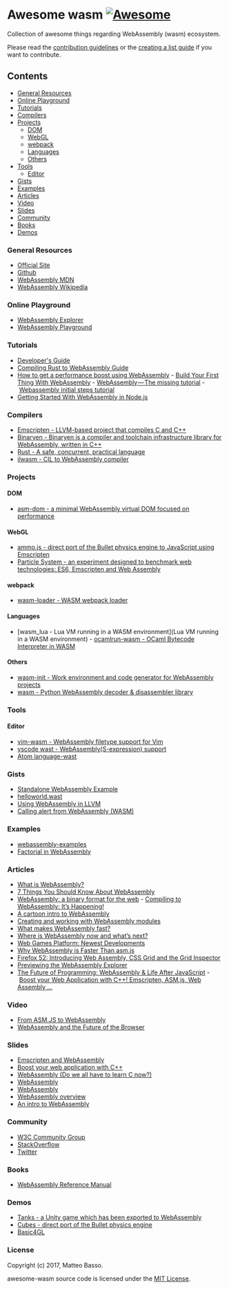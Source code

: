 # Awesome wasm [![Awesome](https://cdn.rawgit.com/sindresorhus/awesome/d7305f38d29fed78fa85652e3a63e154dd8e8829/media/badge.svg)](https://github.com/sindresorhus/awesome)

Collection of awesome things regarding WebAssembly (wasm) ecosystem.

Please read the [contribution guidelines](contributing.md) or the [creating a list guide](create-list.md) if you want to contribute.

## Contents

- [General Resources](#general-resources)
- [Online Playground](#online-playground)
- [Tutorials](#tutorials)
- [Compilers](#compilers)
- [Projects](#projects)
  - [DOM](#dom)
  - [WebGL](#webgl)
  - [webpack](#webpack)
  - [Languages](#languages)
  - [Others](#others)
- [Tools](#tools)
  - [Editor](#editor)
- [Gists](#gists)
- [Examples](#examples)
- [Articles](#articles)
- [Video](#video)
- [Slides](#slides)
- [Community](#community)
- [Books](#books)
- [Demos](#demos)

### General Resources
- [Official Site](http://webassembly.org/)
- [Github](https://github.com/webassembly)
- [WebAssembly MDN](https://developer.mozilla.org/en-US/docs/WebAssembly)
- [WebAssembly Wikipedia](https://en.wikipedia.org/wiki/WebAssembly)

### Online Playground
- [WebAssembly Explorer](https://mbebenita.github.io/WasmExplorer/)
- [WebAssembly Playground](http://ast.run/)

### Tutorials
- [Developer's Guide](http://webassembly.org/getting-started/developers-guide/)
- [Compiling Rust to WebAssembly Guide](https://hackernoon.com/compiling-rust-to-webassembly-guide-411066a69fde)
- [How to get a performance boost using WebAssembly](https://hackernoon.com/how-to-get-a-performance-boost-using-webassembly-8844ec6dd665)
- [Build Your First Thing With WebAssembly](http://cultureofdevelopment.com/blog/build-your-first-thing-with-web-assembly/)
- [WebAssembly — The missing tutorial](https://medium.com/@MadsSejersen/webassembly-the-missing-tutorial-95f8580b08ba)
- [Webassembly initial steps tutorial](https://tutorials.technology/tutorials/11-webassembly-initial-steps-tutorial.html)
- [Getting Started With WebAssembly in Node.js](http://thecodebarbarian.com/getting-started-with-webassembly-in-node.js.html)

### Compilers
- [Emscripten - LLVM-based project that compiles C and C++](http://kripken.github.io/emscripten-site/)
- [Binaryen - Binaryen is a compiler and toolchain infrastructure library for WebAssembly, written in C++](https://github.com/WebAssembly/binaryen)
- [Rust - A safe, concurrent, practical language](https://blog.rust-lang.org/2016/12/22/Rust-1.14.html)
- [ilwasm - CIL to WebAssembly compiler](https://github.com/kg/ilwasm)

### Projects

#### DOM
- [asm-dom - a minimal WebAssembly virtual DOM focused on performance](https://github.com/mbasso/asm-dom)

#### WebGL
- [ammo.js - direct port of the Bullet physics engine to JavaScript using Emscripten](https://github.com/kripken/ammo.js)
- [Particle System - an experiment designed to benchmark web technologies: ES6, Emscripten and Web Assembly](https://github.com/leefsmp/Particle-System)

#### webpack
- [wasm-loader - WASM webpack loader](https://github.com/ballercat/wasm-loader)

#### Languages
- [wasm_lua - Lua VM running in a WASM environment](Lua VM running in a WASM environment)
- [ocamlrun-wasm - OCaml Bytecode Interpreter in WASM](https://github.com/sebmarkbage/ocamlrun-wasm)

#### Others
- [wasm-init - Work environment and code generator for WebAssembly projects](https://github.com/shamadee/wasm-init)
- [wasm - Python WebAssembly decoder & disassembler library](https://github.com/athre0z/wasm)

### Tools

#### Editor
- [vim-wasm - WebAssembly filetype support for Vim](https://github.com/rhysd/vim-wasm)
- [vscode wast -
WebAssembly(S-expression) support](https://marketplace.visualstudio.com/items?itemName=ukyo.wast)
- [Atom language-wast](https://atom.io/packages/language-wast)

### Gists
- [Standalone WebAssembly Example](https://gist.github.com/kripken/59c67556dc03bb6d57052fedef1e61ab)
- [helloworld.wast](https://gist.github.com/icefox/e58d23e860a0b525e0044cac120f667b)
- [Using WebAssembly in LLVM](https://gist.github.com/yurydelendik/4eeff8248aeb14ce763e)
- [Calling alert from WebAssembly (WASM)](https://gist.github.com/cure53/f4581cee76d2445d8bd91f03d4fa7d3b)

### Examples
- [webassembly-examples](https://github.com/mdn/webassembly-examples)
- [Factorial in WebAssembly](http://www.hellorust.com/emscripten/wasm-fact/)

### Articles
- [What is WebAssembly?](https://medium.com/javascript-scene/what-is-webassembly-the-dawn-of-a-new-era-61256ec5a8f6)
- [7 Things You Should Know About WebAssembly](https://auth0.com/blog/7-things-you-should-know-about-web-assembly/)
- [WebAssembly: a binary format for the web](http://2ality.com/2015/06/web-assembly.html)
- [Compiling to WebAssembly: It’s Happening!](https://hacks.mozilla.org/2015/12/compiling-to-webassembly-its-happening/)
- [A cartoon intro to WebAssembly](https://hacks.mozilla.org/2017/02/a-cartoon-intro-to-webassembly/)
- [Creating and working with WebAssembly modules](https://hacks.mozilla.org/2017/02/creating-and-working-with-webassembly-modules/)
- [What makes WebAssembly fast?](https://hacks.mozilla.org/2017/02/what-makes-webassembly-fast/)
- [Where is WebAssembly now and what’s next?](https://hacks.mozilla.org/2017/02/where-is-webassembly-now-and-whats-next/)
- [Web Games Platform: Newest Developments](https://hacks.mozilla.org/2017/03/web-games-platform-newest-developments/)
- [Why WebAssembly is Faster Than asm.js](https://hacks.mozilla.org/2017/03/why-webassembly-is-faster-than-asm-js/)
- [Firefox 52: Introducing Web Assembly, CSS Grid and the Grid Inspector](https://hacks.mozilla.org/2017/03/firefox-52-introducing-web-assembly-css-grid-and-the-grid-inspector/)
- [Previewing the WebAssembly Explorer](https://hacks.mozilla.org/2017/03/previewing-the-webassembly-explorer/)
- [The Future of Programming: WebAssembly & Life After JavaScript](https://www.sitepoint.com/future-programming-webassembly-life-after-javascript/)
- [Boost your Web Application with C++! Emscripten, ASM.js, Web Assembly ...](http://adndevblog.typepad.com/cloud_and_mobile/2016/07/boost-your-web-application-with-c-emscripten-asmjs-web-assembly-.html)

### Video
- [From ASM.JS to WebAssembly](https://brendaneich.com/2015/06/from-asm-js-to-webassembly/)
- [WebAssembly and the Future of the Browser](https://www.youtube.com/watch?v=AIFmOwRbXao)

### Slides
- [Emscripten and WebAssembly](https://kripken.github.io/talks/wasm.html)
- [Boost your web application with C++](https://leefsmp.github.io/Particle-System/slides/index.html)
- [WebAssembly
(Do we all have to learn C now?)](http://callahad.github.io/tccc20-wasm/slides/#/)
- [WebAssembly](https://wasm.int64ago.org/#/)
- [WebAssembly](https://marianoguerra.github.io/ricardo-forth/resources/slides.html#/webassembly)
- [WebAssembly overview](https://www.slideshare.net/ValeriiaMaliarenko/web-assembly-overview-by-mikhail-sorokovsky)
- [An intro to WebAssembly](https://www.slideshare.net/danlbudden/an-introduction-to-webassembly)

### Community
- [W3C Community Group](https://www.w3.org/community/webassembly/)
- [StackOverflow](https://stackoverflow.com/questions/tagged/webassembly)
- [Twitter](https://twitter.com/webassemblynews)

### Books
- [WebAssembly Reference Manual](https://github.com/sunfishcode/wasm-reference-manual)

### Demos
- [Tanks - a Unity game which has been exported to WebAssembly ](http://webassembly.org/demo/Tanks/)
- [Cubes - direct port of the Bullet physics engine](http://kripken.github.io/ammo.js/examples/webgl_demo/ammo.wasm.html)
- [Basic4GL](http://basic4gl.net/mobile/Development/webasm/basic4gl.html)

### License
Copyright (c) 2017, Matteo Basso.

awesome-wasm source code is licensed under the [MIT License](https://github.com/mbasso/awesome-wasm/blob/master/LICENSE.md).
